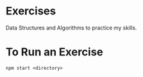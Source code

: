 # Exercises

Data Structures and Algorithms to practice my skills.

# To Run an Exercise

`npm start <directory>`
